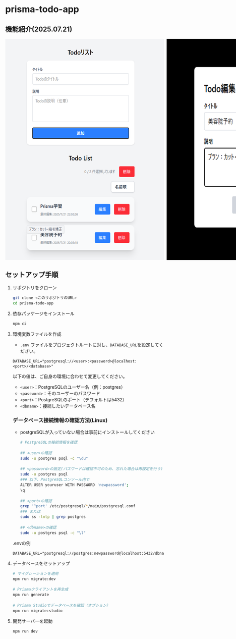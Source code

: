 # prisma-todo-app

## 機能紹介(2025.07.21)

<div style="display:flex; column-gap: 8px">
    <img src="doc/image/1.png" />
    <img src="doc/image/2.png" />
    <img src="doc/image/3.png" />
</div>

## セットアップ手順

1. リポジトリをクローン

    ```bash
    git clone <このリポジトリのURL>
    cd prisma-todo-app
    ```

2. 依存パッケージをインストール

    ```bash
    npm ci
    ```

3. 環境変数ファイルを作成

    - `.env` ファイルをプロジェクトルートに対し、`DATABASE_URL`を設定してください。
    ```.env
    DATABASE_URL="postgresql://<user>:<password>@localhost:<port>/<database>"
    ```

    以下の値は、ご自身の環境に合わせて変更してください。

    - `<user>`：PostgreSQLのユーザー名（例：postgres）
    - `<password>`：そのユーザーのパスワード
    - `<port>`：PostgreSQLのポート（デフォルトは5432）
    - `<dbname>`：接続したいデータベース名

    ### データベース接続情報の確認方法(Linux)

    - postgreSQLが入っていない場合は事前にインストールしてください

        ```bash
        # PostgreSQLの接続情報を確認

        ## <user>の確認
        sudo -u postgres psql -c "\du"

        ## <password>の設定(パスワードは確認不可のため、忘れた場合は再設定を行う)
        sudo -u postgres psql
        ### 以下、PostgreSQLコンソール内で
        ALTER USER youruser WITH PASSWORD 'newpassword';
        \q

        ## <port>の確認
        grep '^port' /etc/postgresql/*/main/postgresql.conf
        ### または
        sudo ss -lntp | grep postgres

        ## <dbname>の確認
        sudo -u postgres psql -c "\l"
        ```

    .envの例
    ```.env
    DATABASE_URL="postgresql://postgres:newpassword@localhost:5432/dbname"
    ```

4. データベースをセットアップ

    ```bash
    # マイグレーションを適用
    npm run migrate:dev

    # Prismaクライアントを再生成
    npm run generate

    # Prisma Studioでデータベースを確認（オプション）
    npm run migrate:studio
    ```

5. 開発サーバーを起動

    ```bash
    npm run dev
    ```
